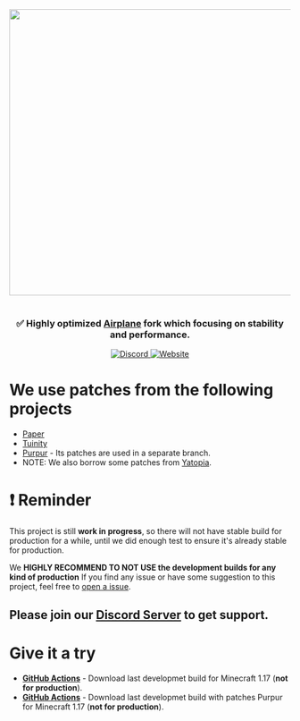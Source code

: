 <div align=center>
    <img src="https://cdn.discordapp.com/attachments/517734448008134686/857649078409887784/sugar2.png" width="512">
    <br /><br />
    <h3>✅ Highly optimized <a href="https://github.com/TECHNOVE/Airplane">Airplane</a> fork which focusing on stability and performance.</h3>
    <a href="https://sugarcanemc.org/discord">
        <img alt="Discord" src="https://img.shields.io/discord/855918593497759754?color=green&label=discord&logo=discord&style=for-the-badge">
    </a>
    <a href="https://sugarcanemc.org/">
        <img alt="Website" src="https://img.shields.io/website?style=for-the-badge&up_color=red&up_message=SugarcaneMC&url=https%3A%2F%2Fsugarcanemc.org%2F">
    </a>
</div>

# We use patches from the following projects
* [Paper](https://github.com/PaperMC/Paper)
* [Tuinity](https://github.com/Tuinity/Tuinity)
* [Purpur](https://github.com/pl3xgaming/Purpur) - Its patches are used in a separate branch.
* NOTE: We also borrow some patches from <a href="https://github.com/YatopiaMC/Yatopia">Yatopia</a>.

# ❗ Reminder
This project is still **work in progress**, so there will not have stable build for production for a while, until we did enough test to ensure it's already stable for production.

We **HIGHLY RECOMMEND TO NOT USE the development builds for any kind of production**
If you find any issue or have some suggestion to this project, feel free to [open a issue](https://github.com/SugarcaneMC/Sugarcane/issues/new).

## Please join our [Discord Server](https://sugarcanemc.org/discord) to get support.


# Give it a try
* **[GitHub Actions](https://github.com/SugarcaneMC/Sugarcane/actions?query=branch%3Aver%2F1.17)** - Download last developmet build for Minecraft 1.17 (**not for production**).
* **[GitHub Actions](https://github.com/SugarcaneMC/Sugarcane/actions?query=branch%3A1.17%2Fpurpur++)** - Download last developmet build with patches Purpur for Minecraft 1.17 (**not for production**).
